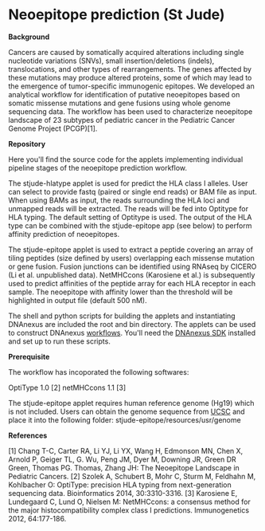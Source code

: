 # Neoepitope prediction (St Jude)

**Background**

Cancers are caused by somatically acquired alterations including single nucleotide variations (SNVs), small insertion/deletions (indels), translocations, and other types of rearrangements. The genes affected by these mutations may produce altered proteins, some of which may lead to the emergence of tumor-specific immunogenic epitopes. We developed an analytical workflow for identification of putative neoepitopes based on somatic missense mutations and gene fusions using whole genome sequencing data. The workflow has been used to characterize neoepitope landscape of 23 subtypes of pediatric cancer in the Pediatric Cancer Genome Project (PCGP)[1].


**Repository**

Here you'll find the source code for the applets implementing individual pipeline stages of the neoepitope prediction workflow. 

  The stjude-hlatype applet is used for predict the HLA class I alleles. User can select to provide fastq (paired or single end reads) or BAM file as input. When using BAMs as input, the reads surrounding the HLA loci and unmapped reads will be extracted. The reads will be fed into Optitype for HLA typing. The default setting of Optitype is used. The output of the HLA type can be combined with the stjude-epitope app (see below) to perform affinity prediction of neoepitopes.
  
  The stjude-epitope applet is used to extract a peptide covering an array of tiling peptides (size defined by users) overlapping each missense mutation or gene fusion. Fusion junctions can be identified using RNAseq by CICERO (Li et al. unpublished data). NetMHCcons (Karosiene et al.) is subsequently used to predict affinities of the peptide array for each HLA receptor in each sample. The neoepitope with affinity lower than the threshold will be highlighted in output file (default 500 nM).

  The shell and python scripts for building the applets and instantiating DNAnexus are included the root and bin directory. The applets can be used to construct DNAnexus [workflows](https://wiki.dnanexus.com/UI/Workflows). You'll need the [DNAnexus SDK](https://wiki.dnanexus.com/Command-Line-Client/Quickstart) installed and set up to run these scripts.

**Prerequisite**

The workflow has incoporated the following softwares:

OptiType 1.0 [2]
netMHCcons 1.1 [3]

The stjude-epitope applet requires human reference genome (Hg19) which is not included. Users can obtain the genome sequence from [UCSC](http://hgdownload.cse.ucsc.edu/goldenpath/hg19/chromosomes/) and place it into the following folder: stjude-epitope/resources/usr/genome


**References**

[1] Chang T-C, Carter RA, Li YJ, Li YX, Wang H, Edmonson MN, Chen X, Arnold P, Geiger TL, G. Wu, Peng JM, Dyer M, Downing JR, Green DR Green, Thomas PG. Thomas, Zhang JH: The Neoepitope Landscape in Pediatric Cancers.
[2] Szolek A, Schubert B, Mohr C, Sturm M, Feldhahn M, Kohlbacher O: OptiType: precision HLA typing from next-generation sequencing data. Bioinformatics 2014, 30:3310-3316.
[3] Karosiene E, Lundegaard C, Lund O, Nielsen M: NetMHCcons: a consensus method for the major histocompatibility complex class I predictions. Immunogenetics 2012, 64:177-186.





